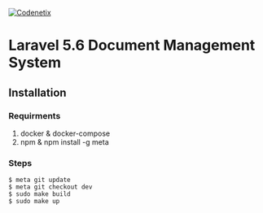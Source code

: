[![Codenetix](https://www.codenetix.com/img/codenetix-logo-light.svg)](https://www.codenetix.com/)

# Laravel 5.6 Document Management System

## Installation

### Requirments

1. docker & docker-compose
2. npm & npm install -g meta

### Steps

```
$ meta git update
$ meta git checkout dev
$ sudo make build
$ sudo make up
```
